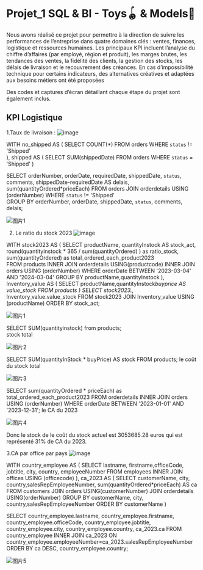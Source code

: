 # Projet_1 SQL & BI - Toys🪀 & Models🧸

Nous avons réalisé ce projet pour permettre à la direction de suivre les performances de l’entreprise dans quatre domaines clés : ventes, finances, logistique et ressources humaines. Les principaux KPI incluent l’analyse du chiffre d’affaires (par employé, région et produit), les marges brutes, les tendances des ventes, la fidélité des clients, la gestion des stocks, les délais de livraison et le recouvrement des créances. En cas d’impossibilité technique pour certains indicateurs, des alternatives créatives et adaptées aux besoins métiers ont été proposées

Des codes et captures d’écran détaillant chaque étape du projet sont également inclus.

## KPI Logistique

1.Taux de livraison :
![image](https://github.com/user-attachments/assets/bbd7c646-dd04-4ad4-a62a-26f066fa980c)

WITH no_shipped AS (
	SELECT COUNT(*)
    FROM orders 
    WHERE `status` != 'Shipped'  
    ),
  	shipped AS (
    SELECT SUM(shippedDate) 
    FROM orders 
    WHERE `status` = 'Shipped'
    ) 


SELECT orderNumber, 
	   orderDate,
       requiredDate, 
       shippedDate,
       `status`,  
       comments, 
       shippedDate-requiredDate AS delais, 
       sum(quantityOrdered*priceEach)
FROM orders
JOIN orderdetails USING (orderNumber)
WHERE `status` != 'Shipped'  
GROUP BY orderNumber, orderDate,
 shippedDate, `status`,  comments, delais;	

![图片1](https://github.com/user-attachments/assets/8fff99a3-601e-4939-a18b-5ced1ffcb4ea)

2. Le ratio du stock 2023
![image](https://github.com/user-attachments/assets/fa948989-224b-47c9-b0da-d385e378a485)

WITH stock2023 AS (
SELECT  productName,
		quantityInstock AS stock_act,
                	round(quantityinstock * 365 / sum(quantityOrdered) ) as ratio_stock,
		sum(quantityOrdered) as total_ordered_each_product2023		
	FROM products 
        	INNER JOIN orderdetails USING(productcode)
       	INNER JOIN orders USING (orderNumber)
        	WHERE orderDate BETWEEN '2023-03-04' AND '2024-03-04'
        	GROUP BY productName,quantityInstock
      ),
      Inventory_value AS (
	SELECT productName,quantityInstock*buyprice AS value_stock
	FROM products
    )
SELECT 
    		stock2023.*, 
    		Inventory_value.value_stock 
FROM stock2023
JOIN Inventory_value USING (productName)
ORDER BY stock_act;

![图片1](https://github.com/user-attachments/assets/2504a759-cca7-459c-b1e4-6978de4df8c4)

SELECT SUM(quantityinstock)
from products;  
stock total

![图片2](https://github.com/user-attachments/assets/f3bff17a-5fef-480a-a95c-f78210e0c26e)

SELECT SUM(quantityInStock * buyPrice) AS stock 
FROM products;
le coût du stock total

![图片3](https://github.com/user-attachments/assets/ba8e2eac-8a99-4ea2-aeec-715c1a8c92e0)


SELECT sum(quantityOrdered * priceEach) as total_ordered_each_product2023
FROM orderdetails
INNER JOIN orders USING (orderNumber)
WHERE orderDate BETWEEN '2023-01-01' AND '2023-12-31';
le CA du 2023

![图片4](https://github.com/user-attachments/assets/f25d2868-c6e4-4f8d-9591-21a051522967)

Donc le stock de le coût du stock actuel est 3053685.28 euros qui est représenté 31% de CA du 2023.

3.CA par office par pays
![image](https://github.com/user-attachments/assets/463de90f-bdf3-4c0e-8bda-0b704d16b375)

WITH country_employee AS (
	SELECT lastname, firstname,officeCode, jobtitle, city, country, employeeNumber
    FROM employees
    INNER JOIN offices USING (officecode)
),
	ca_2023 AS (
	SELECT customerName, city, country,salesRepEmployeeNumber, sum(quantityOrdered*priceEach) AS ca
	FROM customers
	JOIN orders USING(customerNumber)
	JOIN orderdetails USING(orderNumber)
	GROUP BY  customerName, city, country,salesRepEmployeeNumber
	ORDER BY customerName
)

SELECT country_employee.lastname, country_employee.firstname, country_employee.officeCode, country_employee.jobtitle, country_employee.city, country_employee.country, 
 ca_2023.ca
FROM country_employee
INNER JOIN ca_2023 ON country_employee.employeeNumber=ca_2023.salesRepEmployeeNumber
ORDER BY ca DESC, country_employee.country;

![图片5](https://github.com/user-attachments/assets/e4941f34-d94e-4a8a-b58b-b08f4521e697)

